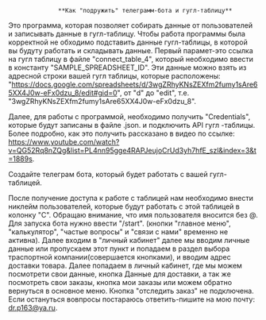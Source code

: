                   **Как "подружить" телеграмм-бота и гугл-таблицу**
Это программа, которая позволяет собирать данные от пользователей и записывать данные в гугл-таблицу. Чтобы работа программы была корректной не обходимо подставить данные гугл-таблицы, в которой вы будуту работать и складывать данные. Первый парамет-это ссылка на гугл таблицу в файле "connect_table_4", который необходимо ввести в константу "SAMPLE_SPREADSHEET_ID". Эти данные можно взять из адресной строки вашей гугл таблицы, которые расположены: "https://docs.google.com/spreadsheets/d/3wgZRhyKNsZEXfm2fumy1sAre65XX4J0w-eFx0dzu_8/edit#gid=0", от "d" до "edit", т.е. "3wgZRhyKNsZEXfm2fumy1sAre65XX4J0w-eFx0dzu_8".

Далее, для работы с программой, необходимо получить "Credentials", которые будут записаны в файле .json. и подключить API гугл -таблицы. Более подробно, как это получить рассказано в видео по ссылке: https://www.youtube.com/watch?v=QG52Rq8nZQg&list=PL4nn95gge4RAPJeujoCrUd3yh7hfE_szl&index=3&t=1889s.

Создайте телеграм бота, который будет работать с вашей гугл-таблицей.

После получение доступа к работе с таблицей нам необходимо внести никлейм пользователей, которые будут работать с этой таблицей в колонку "С". Обращаю внимание, что имя пользователя вносится без @.
Для запуска бота нужно ввести "/start". (кнопки "главное меню", "калькулятор", "частые вопросы" и "связи с нами" временно не активна). Далее входим в "личный кабинет" далее мы вводим личные данные или пропускаем этот пункт и попадаем в раздел выбора траспортной компании(совершается кнопками), и вводим адрес доставки товара. Далее попадаем в личный кабинет, где мы можем посмотрети свои данные, кнопка Данные для доставки, а так же посмотреть свои заказы, кнопка мои заказы или можем обратно вернуться в основное меню. Кнопка "отследить заказ" не подключена. Если остануться вовпросы постараюсь ответить-пишите на мою почту: dr.p163@ya.ru.